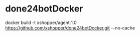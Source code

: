 # done24botDocker

docker build -t xshopper/agent:1.0 https://github.com/xshopper/done24botDocker.git --no-cache

